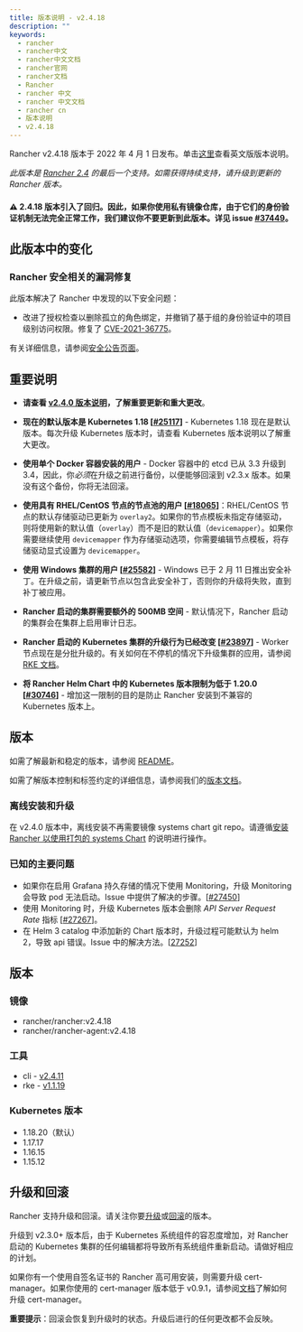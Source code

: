 ```yaml
---
title: 版本说明 - v2.4.18
description: ""
keywords:
  - rancher
  - rancher中文
  - rancher中文文档
  - rancher官网
  - rancher文档
  - Rancher
  - rancher 中文
  - rancher 中文文档
  - rancher cn
  - 版本说明
  - v2.4.18
---
```


Rancher v2.4.18 版本于 2022 年 4 月 1 日发布。单击[这里](https://github.com/rancher/rancher/releases/tag/v2.4.18)查看英文版版本说明。

*此版本是 [Rancher 2.4](https://www.suse.com/lifecycle/) 的最后一个支持。如需获得持续支持，请升级到更新的 Rancher 版本。*

#### ⚠️  2.4.18 版本引入了回归。因此，如果你使用私有镜像仓库，由于它们的身份验证机制无法完全正常工作，我们建议你不要更新到此版本。详见 issue [#37449](https://github.com/rancher/rancher/issues/37449)。

## 此版本中的变化

### Rancher 安全相关的漏洞修复

此版本解决了 Rancher 中发现的以下安全问题：

- 改进了授权检查以删除孤立的角色绑定，并撤销了基于组的身份验证中的项目级别访问权限。修复了 [CVE-2021-36775](https://github.com/rancher/rancher/security/advisories/GHSA-28g7-896h-695v)。

有关详细信息，请参阅[安全公告页面](https://github.com/rancher/rancher/security/advisories)。

## 重要说明

- **请查看 [v2.4.0 版本说明](https://github.com/rancher/rancher/releases/tag/v2.4.0)，了解重要更新和重大更改**。

- **现在的默认版本是 Kubernetes 1.18 [[#25117](https://github.com/rancher/rancher/issues/25117)]** - Kubernetes 1.18 现在是默认版本。每次升级 Kubernetes 版本时，请查看 Kubernetes 版本说明以了解重大更改。

- **使用单个 Docker 容器安装的用户** - Docker 容器中的 etcd 已从 3.3 升级到 3.4，因此，你*必须*在升级之前进行备份，以便能够回滚到 v2.3.x 版本。如果没有这个备份，你将无法回滚。

- **使用具有 RHEL/CentOS 节点的节点池的用户 [[#18065](https://github.com/rancher/rancher/issues/18065)]**：RHEL/CentOS 节点的默认存储驱动已更新为 `overlay2`。如果你的节点模板未指定存储驱动，则将使用新的默认值（`overlay`）而不是旧的默认值（`devicemapper`）。如果你需要继续使用 `devicemapper` 作为存储驱动选项，你需要编辑节点模板，将存储驱动显式设置为 `devicemapper`。

- **使用 Windows 集群的用户 [[#25582](https://github.com/rancher/rancher/issues/25582)]** - Windows 已于 2 月 11 日推出安全补丁。在升级之前，请更新节点以包含此安全补丁，否则你的升级将失败，直到补丁被应用。

- **Rancher 启动的集群需要额外的 500MB 空间** - 默认情况下，Rancher 启动的集群会在集群上启用审计日志。

- **Rancher 启动的 Kubernetes 集群的升级行为已经改变 [[#23897](https://github.com/rancher/rancher/issues/23897)]** - Worker 节点现在是分批升级的。有关如何在不停机的情况下升级集群的应用，请参阅 [RKE 文档](https://rancher.com/docs/rke/latest/en/upgrades/maintaining-availability/)。

- **将 Rancher Helm Chart 中的 Kubernetes 版本限制为低于 1.20.0 [[#30746](https://github.com/rancher/rancher/issues/30746)]** - 增加这一限制的目的是防止 Rancher 安装到不兼容的 Kubernetes 版本上。

## 版本

如需了解最新和稳定的版本，请参阅 [README](https://github.com/rancher/rancher#latest-release)。

如需了解版本控制和标签约定的详细信息，请参阅我们的[版本文档](https://rancher.com/docs/rancher/v2.0-v2.4/en/installation/resources/choosing-version/)。

### 离线安装和升级

在 v2.4.0 版本中，离线安装不再需要镜像 systems chart git repo。请遵循[安装 Rancher 以使用打包的 systems Chart](https://rancher.com/docs/rancher/v2.0-v2.4/en/installation/air-gap/install-rancher) 的说明进行操作。

### 已知的主要问题

- 如果你在启用 Grafana 持久存储的情况下使用 Monitoring，升级 Monitoring 会导致 pod 无法启动。Issue 中提供了解决的步骤。[[#27450](https://github.com/rancher/rancher/issues/27450)]
- 使用 Monitoring 时，升级 Kubernetes 版本会删除 *API Server Request Rate* 指标 [[#27267](https://github.com/rancher/rancher/issues/27267)]。
- 在 Helm 3 catalog 中添加新的 Chart 版本时，升级过程可能默认为 helm 2，导致 api 错误。Issue 中的解决方法。[[27252](https://github.com/rancher/rancher/issues/27252)]

## 版本

### 镜像

- rancher/rancher:v2.4.18
- rancher/rancher-agent:v2.4.18

### 工具

- cli - [v2.4.11](https://github.com/rancher/cli/releases/tag/v2.4.11)
- rke - [v1.1.19](https://github.com/rancher/rke/releases/tag/v1.1.19)

### Kubernetes 版本

- 1.18.20（默认）
- 1.17.17
- 1.16.15
- 1.15.12

## 升级和回滚

Rancher 支持升级和回滚。请关注你要[升级](https://rancher.com/docs/rancher/v2.0-v2.4/en/installation/install-rancher-on-k8s/upgrades/)或[回滚](https://rancher.com/docs/rancher/v2.0-v2.4/en/installation/install-rancher-on-k8s/rollbacks/)的版本。

升级到 v2.3.0+ 版本后，由于 Kubernetes 系统组件的容忍度增加，对 Rancher 启动的 Kubernetes 集群的任何编辑都将导致所有系统组件重新启动。请做好相应的计划。

如果你有一个使用自签名证书的 Rancher 高可用安装，则需要升级 cert-manager。如果你使用的 cert-manager 版本低于 v0.9.1，请参阅[文档](https://rancher.com/docs/rancher/v2.0-v2.4/en/installation/options/upgrading-cert-manager/)了解如何升级 cert-manager。

**重要提示**：回滚会恢复到升级时的状态。升级后进行的任何更改都不会反映。